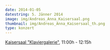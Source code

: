 ```yaml
---
date: 2014-01-05
datestring: 5. Jänner 2014
image: img/Andreas_Anna_Kaisersaal.png
thumbnail: img/Andreas_Anna_Kaisersaal_th.png
type: konzert
---
```


<a href="http://www.matineekonzerte.at/?ai1ec_event=gitarren-klaviermatinee-andreas-pottler-anna-hochedlinger&instance_id=424">Kaisersaal "Klaviergalerie"</a>, 11:00h - 12:15h